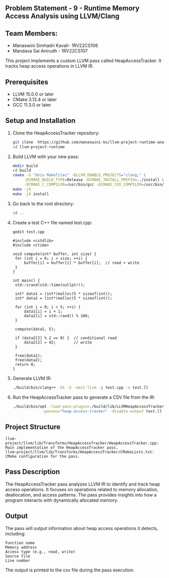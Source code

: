 ## Problem Statement - 9 - Runtime Memory Access Analysis using LLVM/Clang

## Team Members:
- Manaswini Simhadri Kavali- 1RV22CS106
- Mandava Sai Anirudh - 1RV22CS107

This project implements a custom LLVM pass called HeapAccessTracker. It tracks heap access operations in LLVM IR.

## Prerequisites

- LLVM 15.0.0 or later
- CMake 3.13.4 or later
- GCC 11.3.0 or later

## Setup and Installation

1. Clone the HeapAccessTracker repository:
   ```bash
   git clone  https://github.com/manaswini-ks/llvm-project-runtime-analyzer.git
   cd llvm-project-runtime
2. Build LLVM with your new pass:

   ```bash
   mkdir build
   cd build
   cmake -G "Unix Makefiles" -DLLVM_ENABLE_PROJECTS="clang;" \
        -DCMAKE_BUILD_TYPE=Release -DCMAKE_INSTALL_PREFIX=../install \
        -DCMAKE_C_COMPILER=/usr/bin/gcc -DCMAKE_CXX_COMPILER=/usr/bin/g++ ../llvm
   make -j4
   make -j4 install
3. Go back to the root directory:
   ```bash
   cd ..
5. Create a test C++ file named test.cpp:
      ```bash
      gedit test.cpp
      ```
   ```
   #include <cstdlib>
   #include <ctime>

   void compute(int* buffer, int size) {
    for (int i = 0; i < size; ++i) {
        buffer[i] = buffer[i] * buffer[i];  // read + write
    }
   }

   int main() {
    std::srand(std::time(nullptr));
    
    int* data1 = (int*)malloc(5 * sizeof(int));
    int* data2 = (int*)malloc(5 * sizeof(int));

    for (int i = 0; i < 5; ++i) {
        data1[i] = i + 1;
        data2[i] = std::rand() % 100;
    }

    compute(data1, 5);
    
    if (data2[2] % 2 == 0) {  // conditional read
        data2[2] = 42;        // write
    }

    free(data1);
    free(data2);
    return 0;
   }

   ```
5. Generate LLVM IR:
   ```bash
   ./build/bin/clang++ -O1 -S -emit-llvm -g test.cpp -o test.ll
6. Run the HeapAccessTracker pass to generate a CSV file from the IR:
   ```bash
   ./build/bin/opt -load-pass-plugin=./build/lib/LLVMHeapAccessTracker.so \
                -passes="heap-access-tracker" -disable-output test.ll -debug-pass-manager
## Project Structure

    llvm-project/llvm/lib/Transforms/HeapAccessTracker/HeapAccessTracker.cpp: Main implementation of the HeapAccessTracker pass.
    llvm-project/llvm/lib/Transforms/HeapAccessTracker/CMakeLists.txt: CMake configuration for the pass.

## Pass Description

The HeapAccessTracker pass analyzes LLVM IR to identify and track heap access operations. It focuses on operations related to memory allocation, deallocation, and access patterns. The pass provides insights into how a program interacts with dynamically allocated memory.

## Output

The pass will output information about heap access operations it detects, including:

    Function name
    Memory address
    Access type (e.g., read, write)
    Source file
    Line number

The output is printed to the csv file during the pass execution.

